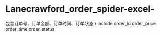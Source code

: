 # Lanecrawford_order_spider-excel-
包含订单号、订单金额、订单时间、订单状态 / include order_id order_price order_time order_status

